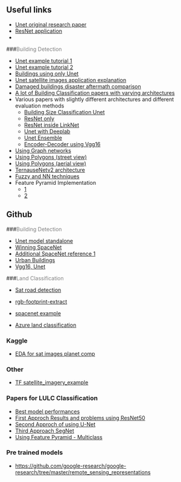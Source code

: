 ## Useful links

- [Unet original research paper](https://arxiv.org/pdf/1505.04597.pdf)
- [ResNet application](https://openaccess.thecvf.com/content_cvpr_2018_workshops/papers/w4/Doshi_Residual_Inception_Skip_CVPR_2018_paper.pdf)
- 
###<span style="color:gray">Building Detection</span>

- [Unet example tutorial 1](https://keras.io/examples/vision/oxford_pets_image_segmentation/)
- [Unet example tutorial 2](https://www.kaggle.com/cjansen/u-net-in-keras)	
- [Buildings using only Unet](http://cs229.stanford.edu/proj2017/final-reports/5243715.pdf)
- [Unet satellite images application explanation](https://deepsense.ai/satellite-images-semantic-segmentation-with-deep-learning/)
- [Damaged buildings disaster aftermath comparison](https://arxiv.org/pdf/1910.06444.pdf)
- [A lot of Building Classification papers with varying architectures](https://github.com/chenzhaiyu/Awesome-Building-Detection)
- Various papers with slightly different architectures and different evaluation methods
    - [Building Size Classification Unet](https://openaccess.thecvf.com/content_cvpr_2018_workshops/papers/w4/Hamaguchi_Building_Detection_From_CVPR_2018_paper.pdf)
    - [ResNet only](https://openaccess.thecvf.com/content_cvpr_2018_workshops/papers/w4/Aich_Semantic_Binary_Segmentation_CVPR_2018_paper.pdf)
    - [ResNet inside LinkNet](https://openaccess.thecvf.com/content_cvpr_2018_workshops/papers/w4/Golovanov_Building_Detection_From_CVPR_2018_paper.pdf)
    - [Unet with Deeplab](https://openaccess.thecvf.com/content_cvpr_2018_workshops/papers/w4/Li_Semantic_Segmentation_Based_CVPR_2018_paper.pdf)
    - [Unet Ensemble](https://openaccess.thecvf.com/content_cvpr_2018_workshops/papers/w4/Delassus_CNNs_Fusion_for_CVPR_2018_paper.pdf)
    - [Encoder-Decoder using Vgg16](https://arxiv.org/pdf/1709.05932.pdf)
- [Using Graph networks](https://openaccess.thecvf.com/content_ICCV_2019/papers/Li_Topological_Map_Extraction_From_Overhead_Images_ICCV_2019_paper.pdf)
- [Using Polygons (street view)](https://arxiv.org/pdf/1704.05548.pdf)
- [Using Polygons (aerial view)](https://openaccess.thecvf.com/content_cvpr_2018_workshops/papers/w4/Zhao_Building_Extraction_From_CVPR_2018_paper.pdf)
- [TernauseNetv2 architecture](https://openaccess.thecvf.com/content_cvpr_2018_workshops/papers/w4/Iglovikov_TernausNetV2_Fully_Convolutional_CVPR_2018_paper.pdf)
- [Fuzzy and NN techniques](http://www.ripublication.com/irph/ijert19/ijertv12n1_13.pdf)
- Feature Pyramid Implementation
    - [1](https://medium.com/analytics-vidhya/feature-pyramid-network-for-image-classification-aa6dd22a4844)
    - [2](https://towardsdatascience.com/review-fpn-feature-pyramid-network-object-detection-262fc7482610)


## Github

###<span style="color:gray">Building Detection</span>

- [Unet model standalone](https://github.com/zizhaozhang/unet-tensorflow-keras/blob/master/model.py)
- [Winning SpaceNet](https://github.com/SpaceNetChallenge/BuildingDetectors_Round2/tree/master/1-XD_XD)
- [Additional SpaceNet reference 1](https://github.com/motokimura/spacenet_building_detection)
- [Urban Buildings](https://github.com/aatifjiwani/rgb-footprint-extract)
- [Vgg16, Unet](https://github.com/BerlinRDT/roaddetection/blob/master/notebooks/networks/CNN_Lisa.ipynb)

###<span style="color:gray">Land Classification</span>

- [Sat road detection](https://github.com/BerlinRDT/roaddetection)

- [rgb-footprint-extract](https://github.com/aatifjiwani/rgb-footprint-extract)

- [spacenet example](https://github.com/boggis30/SpaceNetUnet)

- [Azure land classification](https://github.com/Azure/pixel_level_land_classification)


### Kaggle
- [EDA for sat images planet comp](https://www.kaggle.com/cc786537662/initial-eda-image-processing)

### Other
- [TF satellite_imagery_example](https://notebook.community/google-research/google-research/building_detection/satellite_imagery_example)

### Papers for LULC Classification

- [Best model performances](https://arxiv.org/abs/1709.00029)
- [First Approch Results and problems using ResNet50](https://vaasudevans.github.io/DeepLearning/Landuse%20Landcover%20Classification%20using%20ResNet50/LanduseLandcoverUsingResNet50.pdf)
- [Second Approch of using U-Net](https://ieeexplore.ieee.org/stamp/stamp.jsp?arnumber=9220104)
- [Third Approach SegNet](https://arxiv.org/pdf/1511.00561v2.pdf)
- [Using Feature Pyramid - Multiclass](https://openaccess.thecvf.com/content_cvpr_2018_workshops/papers/w4/Seferbekov_Feature_Pyramid_Network_CVPR_2018_paper.pdf)


### Pre trained models
- https://github.com/google-research/google-research/tree/master/remote_sensing_representations

